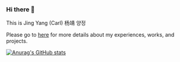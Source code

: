 ### Hi there 👋

This is Jing Yang (Carl) 杨靖 양정

Please go to [here](https://www.jingyangcarl.com) for more details about my experiences, works, and projects.

<!--
**jingyangcarl/jingyangcarl** is a ✨ _special_ ✨ repository because its `README.md` (this file) appears on your GitHub profile.

Here are some ideas to get you started:

- 🔭 I’m currently working on ...
- 🌱 I’m currently learning ...
- 👯 I’m looking to collaborate on ...
- 🤔 I’m looking for help with ...
- 💬 Ask me about ...
- 📫 How to reach me: ...
- 😄 Pronouns: ...
- ⚡ Fun fact: ...
-->

[![Anurag's GitHub stats](https://github-readme-stats.vercel.app/api?username=jingyangcarl&count_private=true&theme=dark&show_icons=true)](https://github.com/anuraghazra/github-readme-stats)
